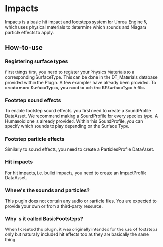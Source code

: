 # Impacts
Impacts is a basic hit impact and footsteps system for Unreal Engine 5, which uses physical materials to determine which sounds and Niagara particle effects to apply.

## How-to-use
### Registering surface types
First things first, you need to register your Physics Materials to a corresponding SurfaceType. This can be done in the DT_Materials database provided within the Plugin. A few examples have already been provided. To create more SurfaceTypes, you need to edit the BFSurfaceType.h file.

### Footstep sound effects
To enable footstep sound effects, you first need to create a SoundProfile DataAsset. We recommend making a SoundProfile for every species type. A Humanoid one is already provided.
Within this SoundProfile, you can specify which sounds to play depending on the Surface Type.

### Footstep particle effects
Similarly to sound effects, you need to create a ParticlesProfile DataAsset.

### Hit impacts
For hit impacts, i.e. bullet impacts, you need to create an ImpactProfile DataAsset.

### Where's the sounds and particles?
This plugin does not contain any audio or particle files. You are expected to provide your own or from a third-party resource.

### Why is it called BasicFootsteps?
When I created the plugin, it was originally intended for the use of footsteps only but naturally included hit effects too as they are basically the same thing.
